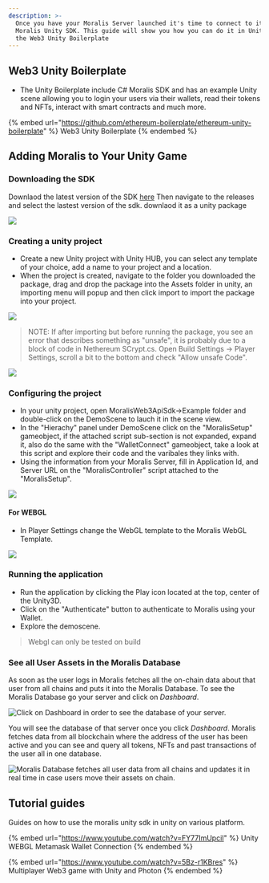 ```yaml
---
description: >-
  Once you have your Moralis Server launched it's time to connect to it via the
  Moralis Unity SDK. This guide will show you how you can do it in Unity 3D with
  the Web3 Unity Boilerplate
---
```


## Web3 Unity Boilerplate

* The Unity Boilerplate include C# Moralis SDK and has an example Unity scene allowing you to login your users via their wallets, read their tokens and NFTs, interact with smart contracts and much more.

{% embed url="https://github.com/ethereum-boilerplate/ethereum-unity-boilerplate" %}
Web3 Unity Boilerplate
{% endembed %}

## Adding Moralis to Your Unity Game

### Downloading the SDK

Downlaod the latest version of the SDK [here](https://github.com/ethereum-boilerplate/ethereum-unity-boilerplate)
Then navigate to the releases and select the lastest version of the sdk. downlaod it as a unity package

![](<../../.gitbook/assets/downloadtheunitysdk.gif>)

### Creating a unity project

* Create a new Unity project with Unity HUB, you can select any template of your choice, add a name to your project and a location.
* When the project is created, navigate to the folder you downloaded the package, drag and drop the package into the Assets folder in unity, an importing menu will popup and then click import to import the package into your project.

![](<../../.gitbook/assets/importingthesdk.gif>)

 > NOTE: If after importing but before running the package, you see an error that describes something as "unsafe", it is probably due to a block of code in Nethereum SCrypt.cs. Open Build Settings -> Player Settings, scroll a bit to the bottom and check "Allow unsafe Code".

 ![](<../../.gitbook/assets/unsafe.gif>)
### Configuring the project

* In your unity project, open MoralisWeb3ApiSdk->Example folder and double-click on the DemoScene to lauch it in the scene view.
* In the "Hierachy" panel under DemoScene click on the "MoralisSetup" gameobject, if the attached script sub-section is not expanded, expand it, also do the same with the "WalletConnect" gameobject, take a look at this script and explore their code and the varibales they links with. 
* Using the information from your Moralis Server, fill in Application Id, and Server URL on the "MoralisController" script attached to the "MoralisSetup". 

![](<../../.gitbook/assets/addingserverkeys.gif>)

#### For WEBGL
* In Player Settings change the WebGL template to the Moralis WebGL Template. 

![](<../../.gitbook/assets/buildingforwebgl.gif>)

### Running the application
* Run the application by clicking the Play icon located at the top, center of the Unity3D.
* Click on the "Authenticate" button to authenticate to Moralis using your Wallet.
* Explore the demoscene.

> Webgl can only be tested on build

### See all User Assets in the Moralis Database
As soon as the user logs in Moralis fetches all the on-chain data about that user from all chains and puts it into the Moralis Database. To see the Moralis Database go your server and click on _Dashboard_.

![Click on Dashboard in order to see the database of your server.](<../../.gitbook/assets/Screenshot 2021-10-15 at 18.38.52.png>)

You will see the database of that server once you click _Dashboard_. Moralis fetches data from all blockchain where the address of the user has been active and you can see and query all tokens, NFTs and past transactions of the user all in one database.

![Moralis Database fetches all user data from all chains and updates it in real time in case users move their assets on chain.](<../../.gitbook/assets/Screenshot 2021-10-15 at 18.44.04 (1).png>)

## Tutorial guides
Guides on how to use the moralis unity sdk in unity on various platform.

{% embed url="https://www.youtube.com/watch?v=FY77ImUpciI" %}
Unity WEBGL Metamask Wallet Connection
{% endembed %}

{% embed url="https://www.youtube.com/watch?v=5Bz-r1KBres" %}
Multiplayer Web3 game with Unity and Photon
{% endembed %}
